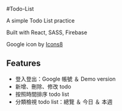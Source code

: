 #Todo-List

A simple Todo List practice

Built with React, SASS, Firebase

Google icon by [Icons8](https://icons8.com/icon/V5cGWnc9R4xj/google)

## Features

- 登入登出：Google 帳號 ＆ Demo version
- 新增、刪除、修改 todo
- 按照時間排序 todo list
- 分類檢視 todo list：總覽 ＆ 今日 ＆ 本週
